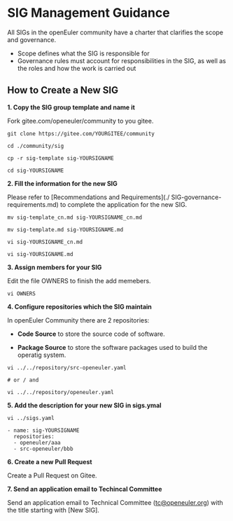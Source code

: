 # SIG  Management Guidance

All SIGs in the openEuler community have a charter that clarifies the scope and governance.

+ Scope defines what the SIG is responsible for
+ Governance rules must account for responsibilities in the SIG, as well as the roles and how the work is carried out


## How to Create a New SIG

**1. Copy the SIG group template and name it**

Fork gitee.com/openeuler/community to you gitee.


```
git clone https://gitee.com/YOURGITEE/community

cd ./community/sig

cp -r sig-template sig-YOURSIGNAME

cd sig-YOURSIGNAME

```


**2. Fill the information for the new SIG**

Please refer to [Recommendations and Requirements](./ SIG-governance-requirements.md) to complete the application for the new SIG.


```
mv sig-template_cn.md sig-YOURSIGNAME_cn.md

mv sig-template.md sig-YOURSIGNAME.md

vi sig-YOURSIGNAME_cn.md

vi sig-YOURSIGNAME.md

```

**3. Assign members for your SIG**

Edit the file OWNERS to finish the add memebers.

```
vi OWNERS

```

**4. Configure repositories which the SIG maintain**

In openEuler Community there are 2 repositories:
- **Code Source** to store the source code of software. 

- **Package Source** to store the software packages used to build the operatig system. 


```
vi ../../repository/src-openeuler.yaml

# or / and

vi ../../repository/openeuler.yaml

```

**5. Add the description for your new SIG in sigs.ymal**


```
vi ../sigs.yaml

- name: sig-YOURSIGNAME
  repositories:
  - openeuler/aaa
  - src-openeuler/bbb
```

**6. Create a new Pull Request**

Create a Pull Request on Gitee. 

**7. Send an application email to Techincal Committee**


Send an application email to Technical Committee (<tc@openeuler.org>) with the title starting with [New SIG].



